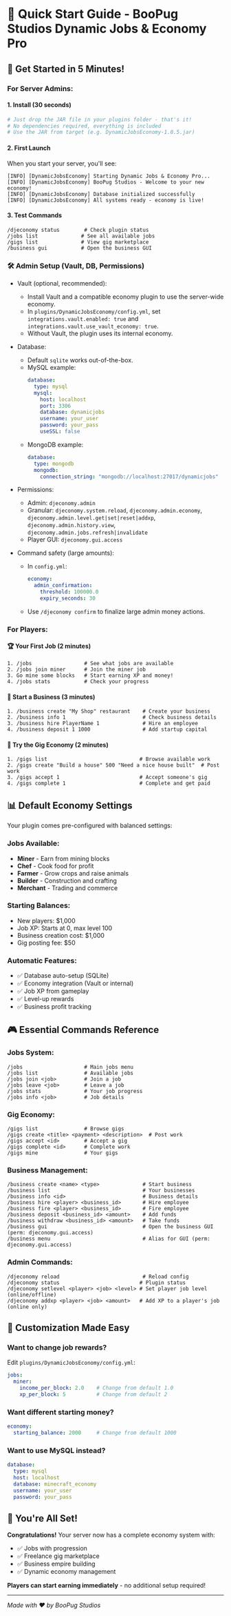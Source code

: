 # 🚀 Quick Start Guide - BooPug Studios Dynamic Jobs & Economy Pro

## 🎯 **Get Started in 5 Minutes!**

### **For Server Admins:**

#### **1. Install (30 seconds)**
```bash
# Just drop the JAR file in your plugins folder - that's it!
# No dependencies required, everything is included
# Use the JAR from target (e.g. DynamicJobsEconomy-1.0.5.jar)
```

#### **2. First Launch**
When you start your server, you'll see:
```
[INFO] [DynamicJobsEconomy] Starting Dynamic Jobs & Economy Pro...
[INFO] [DynamicJobsEconomy] BooPug Studios - Welcome to your new economy!
[INFO] [DynamicJobsEconomy] Database initialized successfully
[INFO] [DynamicJobsEconomy] All systems ready - economy is live!
```

#### **3. Test Commands**
```
/djeconomy status        # Check plugin status
/jobs list              # See all available jobs
/gigs list              # View gig marketplace
/business gui           # Open the business GUI
```

### 🛠️ Admin Setup (Vault, DB, Permissions)

- Vault (optional, recommended):
  - Install Vault and a compatible economy plugin to use the server-wide economy.
  - In `plugins/DynamicJobsEconomy/config.yml`, set `integrations.vault.enabled: true` and `integrations.vault.use_vault_economy: true`.
  - Without Vault, the plugin uses its internal economy.

- Database:
  - Default `sqlite` works out-of-the-box.
  - MySQL example:
    ```yaml
    database:
      type: mysql
      mysql:
        host: localhost
        port: 3306
        database: dynamicjobs
        username: your_user
        password: your_pass
        useSSL: false
    ```
  - MongoDB example:
    ```yaml
    database:
      type: mongodb
      mongodb:
        connection_string: "mongodb://localhost:27017/dynamicjobs"
    ```

- Permissions:
  - Admin: `djeconomy.admin`
  - Granular: `djeconomy.system.reload`, `djeconomy.admin.economy`, `djeconomy.admin.level.get|set|reset|addxp`, `djeconomy.admin.history.view`, `djeconomy.admin.jobs.refresh|invalidate`
  - Player GUI: `djeconomy.gui.access`

- Command safety (large amounts):
  - In `config.yml`:
    ```yaml
    economy:
      admin_confirmation:
        threshold: 100000.0
        expiry_seconds: 30
    ```
  - Use `/djeconomy confirm` to finalize large admin money actions.

### **For Players:**

#### **🏆 Your First Job (2 minutes)**
```
1. /jobs                 # See what jobs are available
2. /jobs join miner      # Join the miner job
3. Go mine some blocks   # Start earning XP and money!
4. /jobs stats           # Check your progress
```

#### **💼 Start a Business (3 minutes)**
```
1. /business create "My Shop" restaurant    # Create your business
2. /business info 1                         # Check business details
3. /business hire PlayerName 1              # Hire an employee
4. /business deposit 1 1000                 # Add startup capital
```

#### **🎯 Try the Gig Economy (2 minutes)**
```
1. /gigs list                              # Browse available work
2. /gigs create "Build a house" 500 "Need a nice house built"  # Post work
3. /gigs accept 1                          # Accept someone's gig
4. /gigs complete 1                        # Complete and get paid
```

## 📊 **Default Economy Settings**

Your plugin comes pre-configured with balanced settings:

### **Jobs Available:**
- **Miner** - Earn from mining blocks
- **Chef** - Cook food for profit
- **Farmer** - Grow crops and raise animals
- **Builder** - Construction and crafting
- **Merchant** - Trading and commerce

### **Starting Balances:**
- New players: $1,000
- Job XP: Starts at 0, max level 100
- Business creation cost: $1,000
- Gig posting fee: $50

### **Automatic Features:**
- ✅ Database auto-setup (SQLite)
- ✅ Economy integration (Vault or internal)
- ✅ Job XP from gameplay
- ✅ Level-up rewards
- ✅ Business profit tracking

## 🎮 **Essential Commands Reference**

### **Jobs System:**
```
/jobs                    # Main jobs menu
/jobs list               # Available jobs
/jobs join <job>         # Join a job
/jobs leave <job>        # Leave a job
/jobs stats              # Your job progress
/jobs info <job>         # Job details
```

### **Gig Economy:**
```
/gigs list               # Browse gigs
/gigs create <title> <payment> <description>  # Post work
/gigs accept <id>        # Accept a gig
/gigs complete <id>      # Complete work
/gigs mine               # Your gigs
```

### **Business Management:**
```
/business create <name> <type>              # Start business
/business list                              # Your businesses
/business info <id>                         # Business details
/business hire <player> <business_id>       # Hire employee
/business fire <player> <business_id>       # Fire employee
/business deposit <business_id> <amount>    # Add funds
/business withdraw <business_id> <amount>   # Take funds
/business gui                               # Open the business GUI (perm: djeconomy.gui.access)
/business menu                              # Alias for GUI (perm: djeconomy.gui.access)
```

### **Admin Commands:**
```
/djeconomy reload                           # Reload config
/djeconomy status                          # Plugin status
/djeconomy setlevel <player> <job> <level> # Set player job level (online/offline)
/djeconomy addxp <player> <job> <amount>   # Add XP to a player's job (online only)
```

## 🔧 **Customization Made Easy**

### **Want to change job rewards?**
Edit `plugins/DynamicJobsEconomy/config.yml`:
```yaml
jobs:
  miner:
    income_per_block: 2.0    # Change from default 1.0
    xp_per_block: 5          # Change from default 2
```

### **Want different starting money?**
```yaml
economy:
  starting_balance: 2000     # Change from default 1000
```

### **Want to use MySQL instead?**
```yaml
database:
  type: mysql
  host: localhost
  database: minecraft_economy
  username: your_user
  password: your_pass
```

## 🎉 **You're All Set!**

**Congratulations!** Your server now has a complete economy system with:
- ✅ Jobs with progression
- ✅ Freelance gig marketplace  
- ✅ Business empire building
- ✅ Dynamic economy management

**Players can start earning immediately** - no additional setup required!

---
*Made with ❤️ by BooPug Studios*
